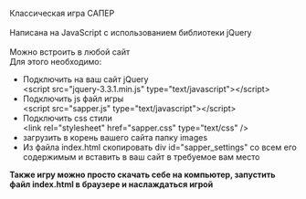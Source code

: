 Классическая игра САПЕР
<br><br>
Написана на JavaScript с использованием библиотеки jQuery
<br><br>
Можно встроить в любой сайт
<br>
Для этого необходимо:
<ul>
<li>
  Подключить на ваш сайт jQuery<br>
  &lt;script src="jquery-3.3.1.min.js" type="text/javascript"&gt;&lt;/script&gt;
</li>
<li>
  Подключить js файл игры<br>
  &lt;script src="sapper.js" type="text/javascript"&gt;&lt;/script&gt;
</li>
<li>
  Подключить css стили<br>
  &lt;link rel="stylesheet" href="sapper.css" type="text/css"  /&gt;
</li>
<li>
  загрузить в корень вашего сайта папку images<br>
</li>
<li>
  Из файла index.html скопировать div id="sapper_settings" со всем его содержимым и вставить в ваш сайт в требуемое вам место
</li>
</ul>

<strong>Также игру можно просто скачать себе на компьютер, запустить файл index.html в браузере и наслаждаться игрой</strong>
